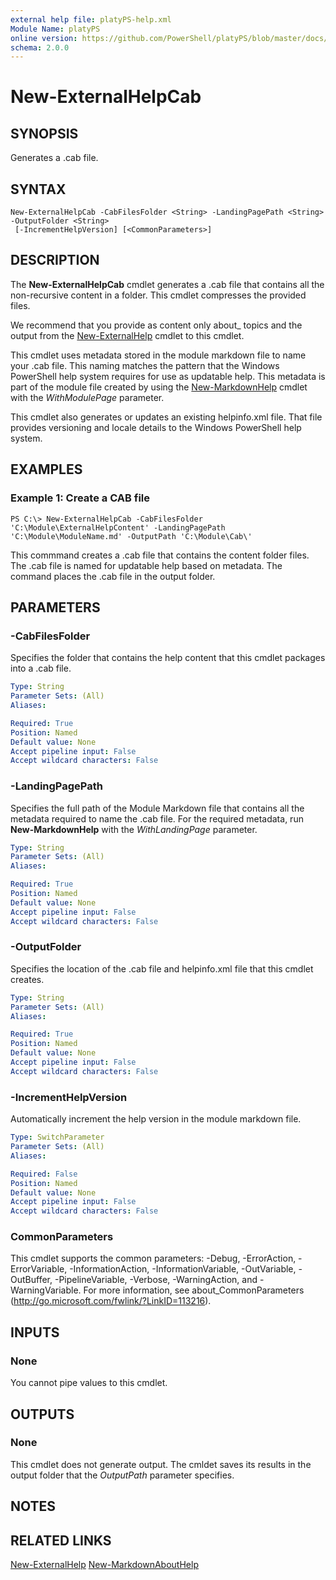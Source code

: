 ```yaml
---
external help file: platyPS-help.xml
Module Name: platyPS
online version: https://github.com/PowerShell/platyPS/blob/master/docs/New-ExternalHelpCab.md
schema: 2.0.0
---
```


# New-ExternalHelpCab

## SYNOPSIS
Generates a .cab file.

## SYNTAX

```
New-ExternalHelpCab -CabFilesFolder <String> -LandingPagePath <String> -OutputFolder <String>
 [-IncrementHelpVersion] [<CommonParameters>]
```

## DESCRIPTION
The **New-ExternalHelpCab** cmdlet generates a .cab file that contains all the non-recursive content in a folder.
This cmdlet compresses the provided files.

We recommend that you provide as content only about_ topics and the output from the [New-ExternalHelp](New-ExternalHelp.md) cmdlet to this cmdlet.

This cmdlet uses metadata stored in the module markdown file to name your .cab file.
This naming matches the pattern that the Windows PowerShell help system requires for use as updatable help.
This metadata is part of the module file created by using the [New-MarkdownHelp](New-MarkdownHelp.md) cmdlet with the *WithModulePage* parameter.

This cmdlet also generates or updates an existing helpinfo.xml file.
That file provides versioning and locale details to the Windows PowerShell help system.

## EXAMPLES

### Example 1: Create a CAB file
```
PS C:\> New-ExternalHelpCab -CabFilesFolder 'C:\Module\ExternalHelpContent' -LandingPagePath 'C:\Module\ModuleName.md' -OutputPath 'C:\Module\Cab\'
```

This commmand creates a .cab file that contains the content folder files.
The .cab file is named for updatable help based on metadata.
The command places the .cab file in the output folder.

## PARAMETERS

### -CabFilesFolder
Specifies the folder that contains the help content that this cmdlet packages into a .cab file.


```yaml
Type: String
Parameter Sets: (All)
Aliases:

Required: True
Position: Named
Default value: None
Accept pipeline input: False
Accept wildcard characters: False
```

### -LandingPagePath
Specifies the full path of the Module Markdown file that contains all the metadata required to name the .cab file.
For the required metadata, run **New-MarkdownHelp** with the *WithLandingPage* parameter.


```yaml
Type: String
Parameter Sets: (All)
Aliases:

Required: True
Position: Named
Default value: None
Accept pipeline input: False
Accept wildcard characters: False
```

### -OutputFolder
Specifies the location of the .cab file and helpinfo.xml file that this cmdlet creates.


```yaml
Type: String
Parameter Sets: (All)
Aliases:

Required: True
Position: Named
Default value: None
Accept pipeline input: False
Accept wildcard characters: False
```

### -IncrementHelpVersion
Automatically increment the help version in the module markdown file.

```yaml
Type: SwitchParameter
Parameter Sets: (All)
Aliases:

Required: False
Position: Named
Default value: None
Accept pipeline input: False
Accept wildcard characters: False
```

### CommonParameters
This cmdlet supports the common parameters: -Debug, -ErrorAction, -ErrorVariable, -InformationAction, -InformationVariable, -OutVariable, -OutBuffer, -PipelineVariable, -Verbose, -WarningAction, and -WarningVariable. For more information, see about_CommonParameters (http://go.microsoft.com/fwlink/?LinkID=113216).

## INPUTS

### None
You cannot pipe values to this cmdlet.

## OUTPUTS

### None
This cmdlet does not generate output.
The cmldet saves its results in the output folder that the *OutputPath* parameter specifies.

## NOTES

## RELATED LINKS

[New-ExternalHelp](New-ExternalHelp.md)
[New-MarkdownAboutHelp](New-MarkdownAboutHelp.md)
